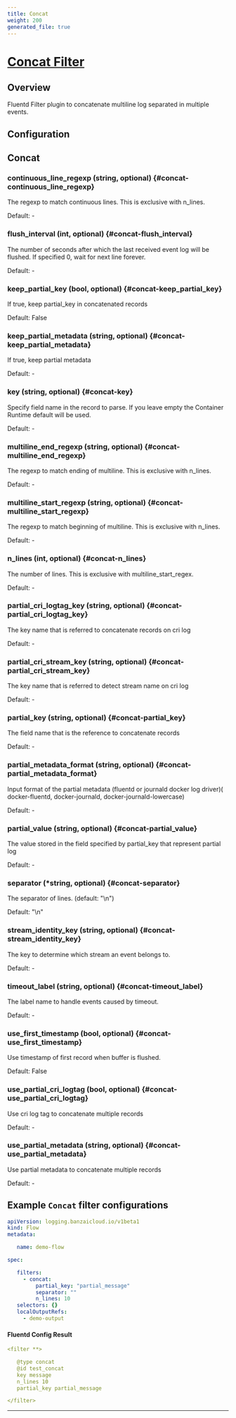 ```yaml
---
title: Concat
weight: 200
generated_file: true
---
```


# [Concat Filter](https://github.com/fluent-plugins-nursery/fluent-plugin-concat)
## Overview
 Fluentd Filter plugin to concatenate multiline log separated in multiple events.

## Configuration
## Concat

### continuous_line_regexp (string, optional) {#concat-continuous_line_regexp}

The regexp to match continuous lines. This is exclusive with n_lines. 

Default: -

### flush_interval (int, optional) {#concat-flush_interval}

The number of seconds after which the last received event log will be flushed. If specified 0, wait for next line forever. 

Default: -

### keep_partial_key (bool, optional) {#concat-keep_partial_key}

If true, keep partial_key in concatenated records

Default: False

### keep_partial_metadata (string, optional) {#concat-keep_partial_metadata}

If true, keep partial metadata 

Default: -

### key (string, optional) {#concat-key}

Specify field name in the record to parse. If you leave empty the Container Runtime default will be used. 

Default: -

### multiline_end_regexp (string, optional) {#concat-multiline_end_regexp}

The regexp to match ending of multiline. This is exclusive with n_lines. 

Default: -

### multiline_start_regexp (string, optional) {#concat-multiline_start_regexp}

The regexp to match beginning of multiline. This is exclusive with n_lines. 

Default: -

### n_lines (int, optional) {#concat-n_lines}

The number of lines. This is exclusive with multiline_start_regex. 

Default: -

### partial_cri_logtag_key (string, optional) {#concat-partial_cri_logtag_key}

The key name that is referred to concatenate records on cri log 

Default: -

### partial_cri_stream_key (string, optional) {#concat-partial_cri_stream_key}

The key name that is referred to detect stream name on cri log 

Default: -

### partial_key (string, optional) {#concat-partial_key}

The field name that is the reference to concatenate records 

Default: -

### partial_metadata_format (string, optional) {#concat-partial_metadata_format}

Input format of the partial metadata (fluentd or journald docker log driver)( docker-fluentd, docker-journald, docker-journald-lowercase) 

Default: -

### partial_value (string, optional) {#concat-partial_value}

The value stored in the field specified by partial_key that represent partial log 

Default: -

### separator (*string, optional) {#concat-separator}

The separator of lines. (default: "\n") 

Default: \"\\n\"

### stream_identity_key (string, optional) {#concat-stream_identity_key}

The key to determine which stream an event belongs to. 

Default: -

### timeout_label (string, optional) {#concat-timeout_label}

The label name to handle events caused by timeout. 

Default: -

### use_first_timestamp (bool, optional) {#concat-use_first_timestamp}

Use timestamp of first record when buffer is flushed.

Default: False

### use_partial_cri_logtag (bool, optional) {#concat-use_partial_cri_logtag}

Use cri log tag to concatenate multiple records 

Default: -

### use_partial_metadata (string, optional) {#concat-use_partial_metadata}

Use partial metadata to concatenate multiple records 

Default: -


 ## Example `Concat` filter configurations
 ```yaml
 apiVersion: logging.banzaicloud.io/v1beta1
 kind: Flow
 metadata:

	name: demo-flow

 spec:

	filters:
	  - concat:
	      partial_key: "partial_message"
	      separator: ""
	      n_lines: 10
	selectors: {}
	localOutputRefs:
	  - demo-output

 ```

 #### Fluentd Config Result
 ```yaml
 <filter **>

	@type concat
	@id test_concat
	key message
	n_lines 10
	partial_key partial_message

 </filter>
 ```

---
